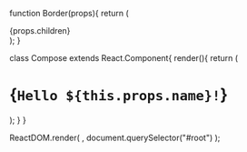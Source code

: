 

function Border(props){
    return (
    <div className='border'>
            {props.children}
    </div>
    );
}

class Compose extends React.Component{
    render(){
        return (
            <Border>
            <h1>{`Hello ${this.props.name}!`} </h1>
            </Border>
        );
    }
}

ReactDOM.render(
    <Compose name="Filip"/>,
  document.querySelector("#root")
);
